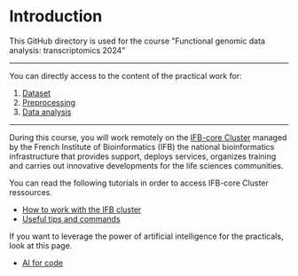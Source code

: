 # Introduction

This GitHub directory is used for the course "Functional genomic data analysis: transcriptomics 2024"

***

You can directly access to the content of the practical work for:

1. [Dataset](./Dataset.md)
2. [Preprocessing](./Preprocessing/Preprocessing.md)
3. [Data analysis](./DataAnalysis/DataAnalysis.md)

***

During this course, you will work remotely on the [IFB-core Cluster](https://www.france-bioinformatique.fr/en/ifb-core-cluster/) managed by the French Institute of Bioinformatics (IFB) the national bioinformatics infrastructure that provides support, deploys services, organizes training and carries out innovative developments for the life sciences communities.

You can read the following tutorials in order to access IFB-core Cluster ressources.

- [How to work with the IFB cluster](IFB_OpenOnDemand.md)
- [Useful tips and commands](Usefultips.md)

If you want to leverage the power of artificial intelligence for the practicals, look at this page.

- [AI for code](AIforCode.md)
